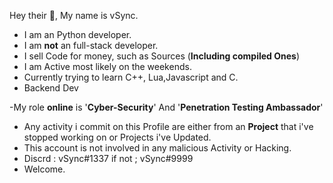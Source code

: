 Hey their 👋, My name is vSync.
- I am an Python developer.
- I am **not** an full-stack developer.
- I sell Code for money, such as Sources (**Including compiled Ones**)
- I am Active most likely on the weekends.
- Currently trying to learn C++, Lua,Javascript and C.
- Backend Dev

-My role **online** is '**Cyber-Security**' And '**Penetration Testing Ambassador**' 
- Any activity i commit on this Profile are either from an **Project** that i've stopped working on or Projects i've Updated.
- This account is not involved in any malicious Activity or Hacking.
- Discrd : vSync#1337 if not ; vSync#9999
- Welcome.
